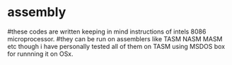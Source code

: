 # assembly
#these codes are written keeping in mind instructions of intels 8086 microprocessor.
#they can be run on assemblers like TASM NASM MASM etc though i have personally tested all of them on TASM using MSDOS box for runnning it on OSx.
